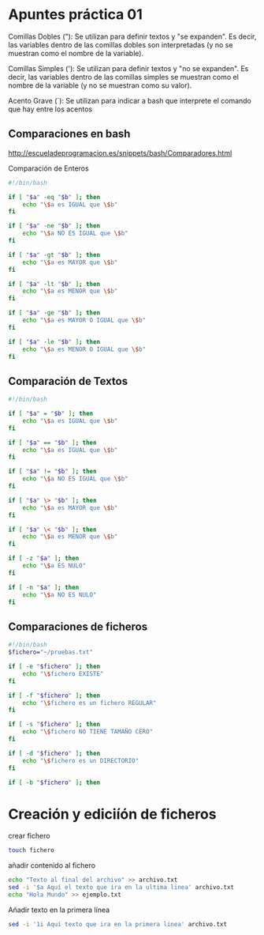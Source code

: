 # Apuntes práctica 01

Comillas Dobles ("): Se utilizan para definir textos y "se expanden". Es decir, las variables dentro de las comillas dobles son interpretadas (y no se muestran como el nombre de la variable).

Comillas Simples ('): Se utilizan para definir textos y "no se expanden". Es decir, las variables dentro de las comillas simples se muestran como el nombre de la variable (y no se muestran como su valor).

Acento Grave (`): Se utilizan para indicar a bash que interprete el comando que hay entre los acentos

## Comparaciones en bash

http://escueladeprogramacion.es/snippets/bash/Comparadores.html

Comparación de Enteros

```bash
#!/bin/bash

if [ "$a" -eq "$b" ]; then
	echo "\$a es IGUAL que \$b"
fi

if [ "$a" -ne "$b" ]; then
	echo "\$a NO ES IGUAL que \$b"
fi

if [ "$a" -gt "$b" ]; then
	echo "\$a es MAYOR que \$b"
fi

if [ "$a" -lt "$b" ]; then
	echo "\$a es MENOR que \$b"
fi

if [ "$a" -ge "$b" ]; then
	echo "\$a es MAYOR O IGUAL que \$b"
fi

if [ "$a" -le "$b" ]; then
	echo "\$a es MENOR O IGUAL que \$b"
fi
```

## Comparación de Textos

``` bash
#!/bin/bash

if [ "$a" = "$b" ]; then
	echo "\$a es IGUAL que \$b"
fi

if [ "$a" == "$b" ]; then
	echo "\$a es IGUAL que \$b"
fi

if [ "$a" != "$b" ]; then
	echo "\$a NO ES IGUAL que \$b"
fi

if [ "$a" \> "$b" ]; then
	echo "\$a es MAYOR que \$b"
fi

if [ "$a" \< "$b" ]; then
	echo "\$a es MENOR que \$b"
fi

if [ -z "$a" ]; then
	echo "\$a ES NULO"
fi

if [ -n "$a" ]; then
	echo "\$a NO ES NULO"
fi
```

## Comparaciones de ficheros

``` bash
#!/bin/bash
$fichero="~/pruebas.txt"

if [ -e "$fichero" ]; then
	echo "\$fichero EXISTE"
fi

if [ -f "$fichero" ]; then
	echo "\$fichero es un fichero REGULAR"
fi

if [ -s "$fichero" ]; then
	echo "\$fichero NO TIENE TAMAÑO CERO"
fi

if [ -d "$fichero" ]; then
	echo "\$fichero es un DIRECTORIO"
fi

if [ -b "$fichero" ]; then
```

# Creación y ediciíón de ficheros

crear fichero

``` bash
touch fichero
```

añadir contenido al fichero

``` bash
echo "Texto al final del archivo" >> archivo.txt
sed -i '$a Aquí el texto que ira en la ultima linea' archivo.txt
echo "Hola Mundo" >> ejemplo.txt
```

Añadir texto en la primera línea

``` bash
sed -i '1i Aquí texto que ira en la primera linea' archivo.txt
```
